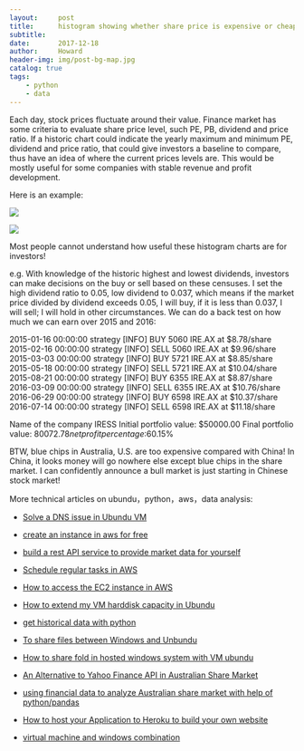 ```yaml
---
layout:     post
title:      histogram showing whether share price is expensive or cheap
subtitle:   
date:       2017-12-18
author:     Howard
header-img: img/post-bg-map.jpg
catalog: true
tags:
    - python
    - data
---
```



Each day, stock prices fluctuate around their value.  Finance market has some criteria to evaluate share price level, such PE, PB, dividend and price ratio.  If a historic chart could indicate the yearly maximum and minimum PE, dividend and price ratio, that could give investors a baseline to compare, thus have an idea of where the current prices levels are. This would be mostly useful for some companies with stable revenue and profit development. 
 
Here is an example:

![](https://steemitimages.com/DQmRCK2rVF9PUopN2gWPZMp4xLty2WD749hquWPZYr7dsoZ/image.png)

![](https://steemitimages.com/DQmRxbZj9FcKMeswGLg12Kfh6WnmLfXTdhQDrDfNGqTufTx/image.png)

Most people cannot understand how useful these histogram charts are for investors!
 
e.g. 
With knowledge of the historic highest and lowest dividends, investors can make decisions on the buy or sell based on these censuses.
I set the high dividend ratio to 0.05, low dividend to 0.037,  which means if the market price divided by dividend exceeds 0.05,  I will buy, if it is less than 0.037, I will sell; I will hold in other circumstances. We can do a back test on how much we can earn over 2015 and 2016:
 
2015-01-16 00:00:00 strategy [INFO] BUY 5060 IRE.AX at $8.78/share
2015-02-16 00:00:00 strategy [INFO] SELL 5060 IRE.AX at $9.96/share
2015-03-03 00:00:00 strategy [INFO] BUY 5721 IRE.AX at $8.85/share
2015-05-18 00:00:00 strategy [INFO] SELL 5721 IRE.AX at $10.04/share
2015-08-21 00:00:00 strategy [INFO] BUY 6355 IRE.AX at $8.87/share
2016-03-09 00:00:00 strategy [INFO] SELL 6355 IRE.AX at $10.76/share
2016-06-29 00:00:00 strategy [INFO] BUY 6598 IRE.AX at $10.37/share
2016-07-14 00:00:00 strategy [INFO] SELL 6598 IRE.AX at $11.18/share
 
Name of the company IRESS
Initial portfolio value: $50000.00
Final portfolio value: $80072.78
net profit percentage:$60.15%



BTW,  blue chips in Australia,  U.S. are too expensive compared with China!   In China,  it looks money will go nowhere else except blue chips in the share market.  I can confidently announce a bull market is just starting in Chinese stock market!



More technical articles on ubundu，python，aws，data analysis: 

- [Solve a DNS issue in Ubundu VM](http://engineerman.club/2019/01/20/Solve-a-DNS-issue-in-Ubundu-VM/)
- 
  [create an instance in aws for free](http://engineerman.club/2018/11/16/create-an-instance-in-aws-for-free/)

- 
  [build a rest API service to provide market data for yourself](http://engineerman.club/2018/11/16/build-a-rest-API-service-to-provide-market-data-for-yourself/)

- 
  [Schedule regular tasks in AWS](http://engineerman.club/2018/11/16/Schedule-regular-tasks-in-AWS/)

- 
  [How to access the EC2 instance in AWS](http://engineerman.club/2018/11/16/How-to-access-the-EC2-instance-in-AWS/)

- 
  [How to extend my VM harddisk capacity in Ubundu](http://engineerman.club/2018/10/16/How-to-extend-my-VM-harddisk-capacity-in-Ubundu/)

- 
  [get historical data with python](http://engineerman.club/2018/01/22/get-historical-data-with-python/)

- 
  [To share files between Windows and Unbundu](http://engineerman.club/2018/01/20/To-share-files-between-Windows-and-Unbundu/)

- 
  [How to share fold in hosted windows system with VM ubundu](http://engineerman.club/2018/01/20/How-to-share-fold-in-hosted-windows-system-with-VM-ubundu/)

- 
  [An Alternative to Yahoo Finance API in Australian Share Market](http://engineerman.club/2018/01/18/An-Alternative-to-Yahoo-Finance-API-in-Australian-Share-Market/)


- [using financial data to analyze Australian share market with help of python/pandas](http://engineerman.club/2018/01/16/using-financial-data-to-analyze-Australian-share-market-with-help-of-python/)

- 
  [How to host your Application to Heroku to build your own website](http://engineerman.club/2015/01/16/How-to-host-your-Application-to-Heroku-to-build-your-own-website/)

- [virtual machine and windows combination](http://engineerman.club/2010/01/16/virtual-machine-and-windows/)